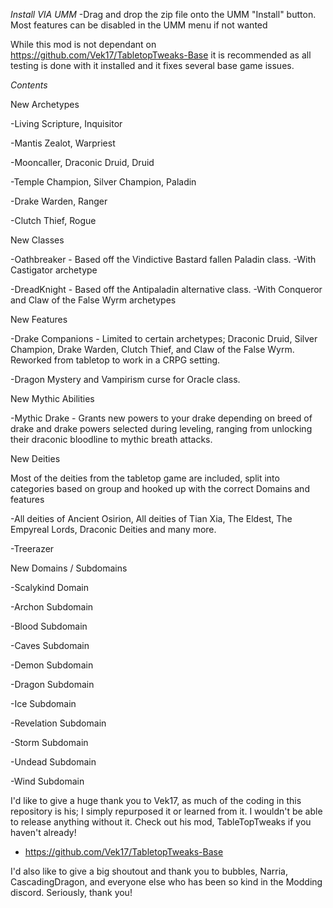 *Install VIA UMM*
-Drag and drop the zip file onto the UMM "Install" button. Most features can be disabled in the UMM menu if not wanted

While this mod is not dependant on https://github.com/Vek17/TabletopTweaks-Base it is recommended as all testing is done with it installed and it fixes several base game issues.

*Contents*

New Archetypes

-Living Scripture, Inquisitor

-Mantis Zealot, Warpriest

-Mooncaller, Draconic Druid, Druid

-Temple Champion, Silver Champion, Paladin

-Drake Warden, Ranger

-Clutch Thief, Rogue

New Classes

-Oathbreaker - Based off the Vindictive Bastard fallen Paladin class. 
  -With Castigator archetype
  
-DreadKnight - Based off the Antipaladin alternative class.
  -With Conqueror and Claw of the False Wyrm archetypes

New Features

-Drake Companions - Limited to certain archetypes; Draconic Druid, Silver Champion, Drake Warden, Clutch Thief, and Claw of the False Wyrm. Reworked from tabletop to work in a CRPG setting.

-Dragon Mystery and Vampirism curse for Oracle class.

New Mythic Abilities

-Mythic Drake - Grants new powers to your drake depending on breed of drake and drake powers selected during leveling, ranging from unlocking their draconic
bloodline to mythic breath attacks.

New Deities

Most of the deities from the tabletop game are included, split into categories based on group and hooked up with the correct Domains and features

-All deities of Ancient Osirion, All deities of Tian Xia, The Eldest, The Empyreal Lords, Draconic Deities and many more.

-Treerazer

New Domains / Subdomains

-Scalykind Domain

-Archon Subdomain

-Blood Subdomain

-Caves Subdomain

-Demon Subdomain

-Dragon Subdomain

-Ice Subdomain

-Revelation Subdomain

-Storm Subdomain

-Undead Subdomain

-Wind Subdomain


I'd like to give a huge thank you to Vek17, as much of the coding in this repository is his; I simply repurposed it or learned from it. I wouldn't be able to release
anything without it. Check out his mod, TableTopTweaks if you haven't already!
- https://github.com/Vek17/TabletopTweaks-Base

I'd also like to give a big shoutout and thank you to bubbles, Narria, CascadingDragon, and everyone else who has been so kind in the Modding discord.
Seriously, thank you!

